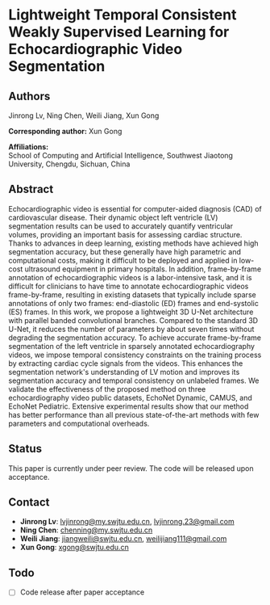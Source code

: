 # Lightweight Temporal Consistent Weakly Supervised Learning for Echocardiographic Video Segmentation

## Authors
Jinrong Lv, Ning Chen, Weili Jiang, Xun Gong 

**Corresponding author:** Xun Gong 

**Affiliations:**  
School of Computing and Artificial Intelligence, Southwest Jiaotong University, Chengdu, Sichuan, China  

## Abstract
Echocardiographic video is essential for computer-aided diagnosis (CAD) of cardiovascular disease. Their dynamic object left ventricle (LV) segmentation results can be used to accurately quantify ventricular volumes, providing an important basis for assessing cardiac structure. Thanks to advances in deep learning, existing methods have achieved high segmentation accuracy, but these generally have high parametric and computational costs, making it difficult to be deployed and applied in low-cost ultrasound equipment in primary hospitals. In addition, frame-by-frame annotation of echocardiographic videos is a labor-intensive task, and it is difficult for clinicians to have time to annotate echocardiographic videos frame-by-frame, resulting in existing datasets that typically include sparse annotations of only two frames: end-diastolic (ED) frames and end-systolic (ES) frames. In this work, we propose a lightweight 3D U-Net architecture with parallel banded convolutional branches. Compared to the standard 3D U-Net, it reduces the number of parameters by about seven times without degrading the segmentation accuracy. To achieve accurate frame-by-frame segmentation of the left ventricle in sparsely annotated echocardiography videos, we impose temporal consistency constraints on the training process by extracting cardiac cycle signals from the videos. This enhances the segmentation network's understanding of LV motion and improves its segmentation accuracy and temporal consistency on unlabeled frames. We validate the effectiveness of the proposed method on three echocardiography video public datasets, EchoNet Dynamic, CAMUS, and EchoNet Pediatric. Extensive experimental results show that our method has better performance than all previous state-of-the-art methods with few parameters and computational overheads.

## Status
This paper is currently under peer review. The code will be released upon acceptance.

## Contact
- **Jinrong Lv**: lvjinrong@my.swjtu.edu.cn, lvjinrong.23@gmail.com  
- **Ning Chen**: chenning@my.swjtu.edu.cn  
- **Weili Jiang**: jiangweili@swjtu.edu.cn, weilijiang111@gmail.com  
- **Xun Gong**: xgong@swjtu.edu.cn

## Todo
- [ ] Code release after paper acceptance
